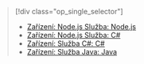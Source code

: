 > [!div class="op_single_selector"]
> * [Zařízení: Node.js Služba: Node.js](../articles/iot-hub/iot-hub-node-node-firmware-update.md)
> * [Zařízení: Node.js Služba: C#](../articles/iot-hub/iot-hub-csharp-node-firmware-update.md)
> * [Zařízení: Služba C#: C#](../articles/iot-hub/iot-hub-csharp-csharp-firmware-update.md)
> * [Zařízení: Služba Java: Java](../articles/iot-hub/iot-hub-java-java-firmware-update.md)
> 

